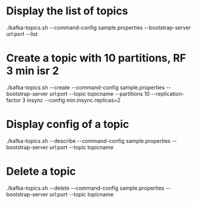 # Display the list of topics
./kafka-topics.sh --command-config sample.properties --bootstrap-server url:port --list

# Create a topic with 10 partitions, RF 3 min isr 2
./kafka-topics.sh --create --command-config sample.properties --bootstrap-server url:port --topic topicname --partitions 10 --replication-factor 3 insync --config min.insync.replicas=2

# Display config of a topic
./kafka-topics.sh --describe --command-config sample.properties --bootstrap-server url:port --topic topicname

# Delete a topic
./kafka-topics.sh --delete --command-config sample.properties --bootstrap-server url:port --topic topicname

